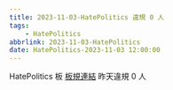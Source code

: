 ```yaml
---
title: 2023-11-03-HatePolitics 違規 0 人
tags:
    - HatePolitics
abbrlink: 2023-11-03-HatePolitics
date: HatePolitics-2023-11-03 12:00:00
---
```

HatePolitics 板 [板規連結](https://www.ptt.cc/bbs/HatePolitics/M.1617115262.A.D60.html)
昨天違規 0 人
